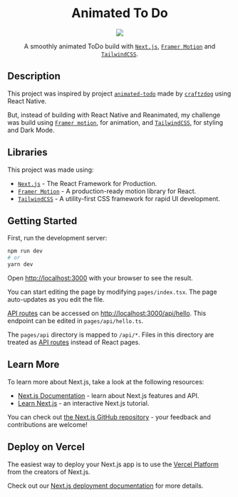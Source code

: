 <div align="center">

  # Animated To Do

  <img src="https://raw.githubusercontent.com/Zurkon/repo-assets/main/animated-todo/animated-todo.gif" />

A smoothly animated ToDo build with [`Next.js`](https://nextjs.org/), [`Framer Motion`](https://www.framer.com/motion/) and [`TailwindCSS`](https://tailwindcss.com/).

</div>

## Description

This project was inspired by project [`animated-todo`](https://github.com/craftzdog/react-native-animated-todo) made by [`craftzdog`](https://github.com/craftzdog) using React Native.

But, instead of building with React Native and Reanimated, my challenge was build using [`Framer motion`](https://www.framer.com/motion/), for animation, and [`TailwindCSS`](https://tailwindcss.com/), for styling and Dark Mode.

## Libraries

This project was made using:

- [`Next.js`](https://nextjs.org/) - The React Framework for Production.
- [`Framer Motion`](https://www.framer.com/motion/) - A production-ready motion library for React.
- [`TailwindCSS`](https://tailwindcss.com/) - A utility-first CSS framework for rapid UI development.

## Getting Started

First, run the development server:

```bash
npm run dev
# or
yarn dev
```

Open [http://localhost:3000](http://localhost:3000) with your browser to see the result.

You can start editing the page by modifying `pages/index.tsx`. The page auto-updates as you edit the file.

[API routes](https://nextjs.org/docs/api-routes/introduction) can be accessed on [http://localhost:3000/api/hello](http://localhost:3000/api/hello). This endpoint can be edited in `pages/api/hello.ts`.

The `pages/api` directory is mapped to `/api/*`. Files in this directory are treated as [API routes](https://nextjs.org/docs/api-routes/introduction) instead of React pages.

## Learn More

To learn more about Next.js, take a look at the following resources:

- [Next.js Documentation](https://nextjs.org/docs) - learn about Next.js features and API.
- [Learn Next.js](https://nextjs.org/learn) - an interactive Next.js tutorial.

You can check out [the Next.js GitHub repository](https://github.com/vercel/next.js/) - your feedback and contributions are welcome!

## Deploy on Vercel

The easiest way to deploy your Next.js app is to use the [Vercel Platform](https://vercel.com/new?utm_medium=default-template&filter=next.js&utm_source=create-next-app&utm_campaign=create-next-app-readme) from the creators of Next.js.

Check out our [Next.js deployment documentation](https://nextjs.org/docs/deployment) for more details.

